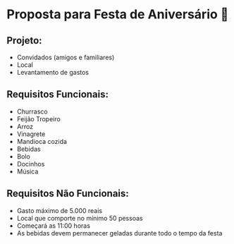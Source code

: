 # Proposta para Festa de Aniversário :birthday:
## Projeto:
* Convidados (amigos e familiares)
* Local
* Levantamento de gastos
## Requisitos Funcionais:
*  Churrasco
*  Feijão Tropeiro
*  Arroz
*  Vinagrete
*  Mandioca cozida
*  Bebidas
*  Bolo
*  Docinhos
*  Música
## Requisitos Não Funcionais:
* Gasto máximo de 5.000 reais
* Local que comporte no mínimo 50 pessoas
* Começará as 11:00 horas
* As bebidas devem permanecer geladas durante todo o tempo da festa
